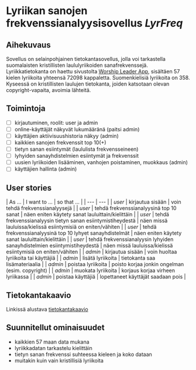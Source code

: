 # Lyriikan sanojen frekvenssianalyysisovellus *LyrFreq*

## Aihekuvaus

Sovellus on selainpohjainen tietokantasovellus, jolla voi tarkastella suomalaisten kristillisten laululyriikoiden sanafrekvenssejä.
Lyriikkatietokanta on haettu sivustolta [Worship Leader App](https://worshipleaderapp.com/en/download-song-database-opensong-openlp-and-quelea), sisältäen 57 kielen lyriikoita yhteensä 72098 kappaletta. Suomenkielisiä lyriikoita on 358. Kyseessä on kristillisten laulujen tietokanta, joiden katsotaan olevan copyright-vapaita, avoimia lähteitä.

## Toimintoja

- [ ] kirjautuminen, roolit: user ja admin
- [ ] online-käyttäjät näkyvät lukumääränä (paitsi admin)
- [ ] käyttäjien aktiivisuushistoria näkyy (admin)
- [ ] kaikkien sanojen frekvenssit top 10(+)
- [ ] tietyn sanan esiintymät (laululista frekvensseineen)
- [ ] lyhyiden sanayhdistelmien esiintymät ja frekvenssit
- [ ] uusien lyriikoiden lisääminen, vanhojen poistaminen, muokkaus (admin)
- [ ] käyttäjien hallinta (admin)

## User stories

| As ... | I want to ... | so that ... |
| --- | --- |
| *user* | kirjautua sisään | voin tehdä frekvenssianalyysejä |
| *user* | tehdä frekvenssianalyysinä top 10 sanat | näen eniten käytety sanat lauluittain/kielittäin |
| *user* | tehdä frekvenssianalyysin tietyn sanan esiintymistiheydestä | näen missä lauluissa/kielissä esiintymisiä on eniten/vähiten |
| *user* | tehdä frekvenssianalyysinä top 10 lyhyet sanayhdistelmät | näen eniten käytety sanat lauluittain/kielittäin |
| *user* | tehdä frekvenssianalyysin lyhyiden sanayhdistelmien esiintymistiheydestä | näen missä lauluissa/kielissä esiintymisiä on eniten/vähiten |
| *admin* | kirjautua sisään | voin huoltaa lyriikoita tai käyttäjiä |
| *admin* | lisätä lyriikoita | tietokanta saa lisämateriaalia |
| *admin* | poistaa lyriikoita | poisto korjaa jonkin ongelman (esim. copyright) |
| *admin* | muokata lyriikoita | korjaus korjaa virheen lyriikassa |
| *admin* | poistaa käyttäjiä | lopettaneet käyttäjät saadaan pois |

## Tietokantakaavio

Linkissä alustava [tietokantakaavio](https://github.com/gitjms/Lyriikka-analysaattori/blob/master/documentation/db-diagram.png)

## Suunnitellut ominaisuudet

* kaikkien 57 maan data mukana
* lyriikkadatan tarkastelu kielittäin
* tietyn sanan frekvenssi suhteessa kieleen ja koko dataan
* muitakin kuin vain kristillisiä lyriikoita
